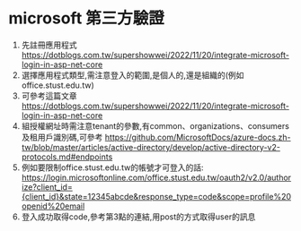 # microsoft 第三方驗證
1. 先註冊應用程式 https://dotblogs.com.tw/supershowwei/2022/11/20/integrate-microsoft-login-in-asp-net-core
2. 選擇應用程式類型,需注意登入的範圍,是個人的,還是組織的(例如office.stust.edu.tw)
3. 可參考這篇文章 https://dotblogs.com.tw/supershowwei/2022/11/20/integrate-microsoft-login-in-asp-net-core
4. 組授權網址時需注意tenant的參數,有common、organizations、consumers 及租用戶識別碼,可參考 https://github.com/MicrosoftDocs/azure-docs.zh-tw/blob/master/articles/active-directory/develop/active-directory-v2-protocols.md#endpoints
5. 例如要限制office.stust.edu.tw的帳號才可登入的話: https://login.microsoftonline.com/office.stust.edu.tw/oauth2/v2.0/authorize?client_id={client_id}&state=12345abcde&response_type=code&scope=profile%20openid%20email
6. 登入成功取得code,參考第3點的連結,用post的方式取得user的訊息